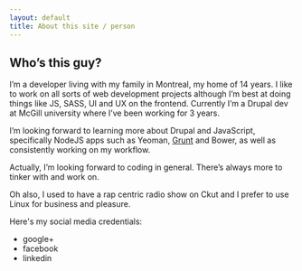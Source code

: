 ```yaml
---
layout: default
title: About this site / person
---
```


Who’s this guy?
---

I’m a developer living with my family in Montreal, my home of 14 years.  I like to work on all sorts of web development projects although I’m best at doing things like JS, SASS, UI and UX on the frontend.  Currently I’m a Drupal dev at McGill university where I’ve been working for 3 years.  

I’m looking forward to learning more about Drupal and JavaScript, specifically NodeJS apps such as Yeoman, <a href="http://www.gruntjs.com">Grunt</a> and Bower, as well as consistently working on my workflow.

Actually, I’m looking forward to coding in general. There’s always more to tinker with and work on.

Oh also, I used to have a rap centric radio show on Ckut and I prefer to use Linux for business and pleasure.

Here's my social media credentials:
  * google+
  * facebook
  * linkedin

